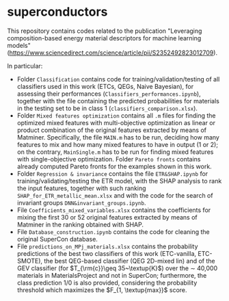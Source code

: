 # superconductors

This repository contains codes related to the publication "Leveraging composition-based energy material descriptors for machine learning models" (https://www.sciencedirect.com/science/article/pii/S2352492823012709).

In particular:

* Folder ```Classification``` contains code for training/validation/testing of all classifiers used in this work (ETCs, QEGs, Naive Bayesian), for assessing their performances (```Classifiers_performances.ipynb```), together with the file containing the predicted probabilities for materials in the testing set to be in class 1 (```classifiers_comparison.xlsx```).
* Folder ```Mixed features optimization``` contains all ```.m``` files for finding the optimized mixed features with multi-objective optimization as linear or product combination of the original features extracted by means of Matminer. Specifically, the file ```MAIN.m``` has to be run, deciding how many features to mix and how many mixed features to have in output (1 or 2); on the contrary, ```MainSingle.m``` has to be run for finding mixed features with single-objective optimization. Folder ```Pareto fronts``` contains already computed Pareto fronts for the examples shown in this work.
* Folder ```Regression & invariance``` contains the file ```ETR&SHAP.ipynb``` for training/validating/testing the ETR model, with the SHAP analysis to rank the input features, together with such ranking ```SHAP_for_ETR_metallic_mean.xlsx``` and with the code for the search of invariant groups ```DNN&invariant_groups.ipynb```.
* File ```Coefficients_mixed_variables.xlsx``` contains the coefficients for mixing the first 30 or 52 original features extracted by means of Matminer in the ranking obtained with SHAP.
* File ```Database_construction.ipynb``` contains the code for cleaning the original SuperCon database.
* File ```predictions_on_MPj_materials.xlsx``` contains the probability predictions of the best two classifiers of this work (ETC-vanilla, ETC-SMOTE), the best QEG-based classifier (QEG 2D-mixed lin) and of the GEV classifier (for $T_{\rm{c}}\geq 35~\textup{K}$) over the $\sim$ 40,000 materials in MaterialsProject and not in SuperCon; furthermore, the class prediction 1/0 is also provided, considering the probability threshold which maximizes the $F_{1, \textup{max}}$ score.
